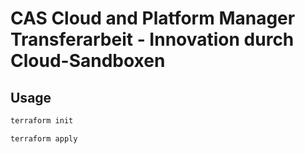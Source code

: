 # CAS Cloud and Platform Manager Transferarbeit - Innovation durch Cloud-Sandboxen

## Usage

```bash
terraform init

terraform apply
```
